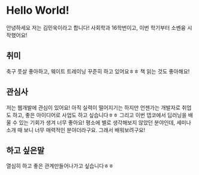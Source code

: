 # Hello World!

안녕하세요 저는 김민욱이라고 합니다! 사회학과 16학번이고, 이번 학기부터 소벤융 시작했어요!

## 취미

축구 풋살 좋아하고, 웨이트 트레이닝 꾸준히 하고 있어요ㅎㅎ 책 읽는 것도 좋아해요!

## 관심사

저는 웹개발에 관심이 있어요! 아직 실력이 떨어지기는 하지만 언젠가는 개발자로 취업도 하고, 좋은 아이디어로 사업도 하고 싶습니다ㅎㅎ
그리고 이번 뎁코에서 딥러닝을 배울 수 있는 기회가 생겨 너무 좋아요! 평소에 별로 생각해보지 않았던 분야인데, 세미나 소개 때 보니 너무 매력적인 분야더라구요. 그래서 배워보려구요!

## 하고 싶은말

열심히 하고 좋은 관계만들어나가고 싶습니다ㅎㅎ

